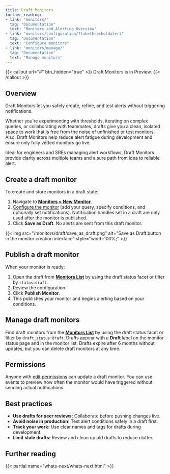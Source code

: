 ```yaml
---
title: Draft Monitors
further_reading:
- link: "monitors/"
  tag: "Documentation"
  text: "Monitors and Alerting Overview"
- link: "monitors/configuration/?tab=thresholdalert"
  tag: "Documentation"
  text: "Configure monitors"
- link: "monitors/manage/"
  tag: "Documentation"
  text: "Manage monitors"
---
```


{{< callout url="#" btn_hidden="true" >}}
Draft Monitors is in Preview.
{{< /callout >}}

## Overview

Draft Monitors let you safely create, refine, and test alerts without triggering notifications. 

Whether you're experimenting with thresholds, iterating on complex queries, or collaborating with teammates, drafts give you a clean, isolated space to work that is free from the noise of unfinished or test monitors. Also, Draft Monitors help reduce alert fatigue during development and ensure only fully vetted monitors go live. 

Ideal for engineers and SREs managing alert workflows, Draft Monitors provide clarity across multiple teams and a sure path from idea to reliable alert.

## Create a draft monitor

To create and store monitors in a draft state:

1. Navigate to [**Monitors > New Monitor**][1].  
2. [Configure the monitor][2] (add your query, specify conditions, and optionally set notifications). Notification handles set in a draft are only used after the monitor is published. 
3. Click **Save as Draft**. No alerts are sent from this draft monitor.

{{< img src="/monitors/draft/save_as_draft.png" alt="Save as Draft button in the monitor creation interface" style="width:100%;" >}}

## Publish a draft monitor

When your monitor is ready:

1. Open the draft from [**Monitors List**][3] by using the draft status facet or filter by `status:draft`.  
2. Review the configuration.  
3. Click **Publish Monitor.**  
4. This publishes your monitor and begins alerting based on your conditions.

## Manage draft monitors

<!-- TODO Add image of Monitors List filtered to view drafts, and final QA of instructions with UI-->

Find draft monitors from the [**Monitors List**][3] by using the draft status facet or filter by `draft_status:draft`. Drafts appear with a **Draft** label on the monitor status page and in the monitor list. Drafts expire after 6 months without updates, but you can delete draft monitors at any time.

## Permissions

Anyone with [edit permissions][4] can update a draft monitor. You can use events to preview how often the monitor would have triggered without sending actual notifications.

## Best practices

* **Use drafts for peer reviews:** Collaborate before pushing changes live.  
* **Avoid noise in production:** Test alert conditions safely in a draft first.  
* **Track your work:** Use clear names and tags for drafts during development.  
* **Limit stale drafts:** Review and clean up old drafts to reduce clutter.

## Further reading

{{< partial name="whats-next/whats-next.html" >}}

[1]: https://app.datadoghq.com/monitors/create
[2]: https://docs.datadoghq.com/monitors/configuration/?tab=thresholdalert
[3]: https://app.datadoghq.com/monitors/manage
[4]: /monitors/configuration/?tab=thresholdalert#permissions
